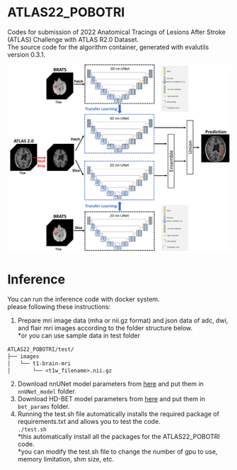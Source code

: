 # ATLAS22_POBOTRI
Codes for submission of 2022 Anatomical Tracings of Lesions After Stroke (ATLAS) Challenge with ATLAS R2.0 Dataset.  
The source code for the algorithm container, generated with evalutils version 0.3.1.  

![Figure](./ATLAS_fig_220817.png)
# Inference  
You can run the inference code with docker system.  
please following these instructions:  
  1. Prepare mri image data (mha or nii.gz format) and json data of adc, dwi, and flair mri images according to the folder structure below.  
  *or you can use sample data in test folder  
```
ATLAS22_POBOTRI/test/  
├── images  
│   └── t1-brain-mri  
│       └── <t1w_filename>.nii.gz  
```  
  2. Download nnUNet model parameters from [here](https://postechackr-my.sharepoint.com/:f:/g/personal/ych000_postech_ac_kr/EndNDCftgsRDrLGygt8sOkQBgLoW8h3UTej_5M6HuFERlg?e=4qYgjK) and put them in `nnUNet_model` folder.  
  3. Download HD-BET model parameters from [here](https://postechackr-my.sharepoint.com/:f:/g/personal/ych000_postech_ac_kr/Elq1n0enIKxDmg8x94hbjQcB12Gg0GGmhdiJvHsP8d1E0w?e=K7aeUE) and put them in `bet_params` folder.  
  4. Running the test.sh file automatically installs the required package of requirements.txt and allows you to test the code.  
  `./test.sh`  
  *this automatically install all the packages for the ATLAS22_POBOTRI code.  
  *you can modify the test.sh file to change the number of gpu to use, memory limitation, shm size, etc.  

  
